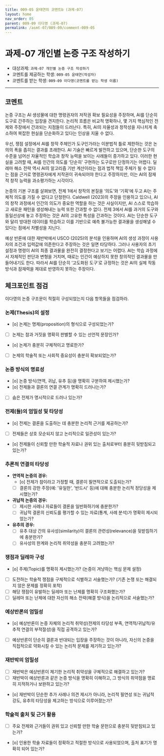 ```yaml
---
title: 009-05 윤태연의 코멘트b (과제-07) 
layout: home
nav_order: 05
parent: 009-09 이다영 (과제-07)
permalink: /asmt-07/009-09/comment-009-05
---
```


# 과제-07 개인별 논증 구조 작성하기

- 대상과제: `과제-07 개인별 논증 구조 작성하기`
- 코멘트를 제공하는 학생: `009-05 윤태연(작성자)` 
- 코멘트를 받는 학생: `009-09 이다영(코멘트를 받는 학생 이름)` 

---

## 코멘트

논증 구조는 AI 생성물에 대한 명령권자의 저작권 확보 필요성을 주장하며, AI를 단순히 도구로 간주하는 입장을 견지한다. 논리적 흐름은 비교적 명확하나, 몇 가지 핵심적인 전제와 주장에서 간과되는 지점들이 드러난다. 특히, AI의 자율성과 창작성을 지나치게 축소하여 복잡한 현실을 단순화하고 있다는 인상을 지울 수 없다.

우선, 쟁점 설정에서 AI를 창작 주체인가 도구인가라는 이분법적 틀로 제한하는 것은 논의의 폭을 좁히는 결과를 초래한다. AI 기술은 빠르게 발전하고 있으며, 단순한 도구의 수준을 넘어선 자율적인 학습과 창작 능력을 보이는 사례들이 증가하고 있다. 이러한 현실을 고려할 때, AI를 인간의 의도를 ‘단순히’ 구현하는 도구로만 단정하기는 어렵다. 딜레마 해소 전략 역시 AI의 알고리즘 기반 계산이라는 점과 법적 책임 주체가 될 수 없다는 점을 근거로 명령권자에게 저작권이 귀속되어야 한다고 주장하지만, 이는 AI의 잠재적 창작 능력을 과소평가하는 시각이다.

논증의 기본 구조를 살펴보면, 전제 1에서 창작의 본질을 ‘의도’와 ‘기획’에 두고 AI는 주체적 의도를 가질 수 없다고 단정한다. Caldwell (2023)의 주장을 인용하고 있으나, AI의 창작 과정에서 인간의 의도가 중요한 역할을 하는 것은 사실이지만, AI 스스로 학습하고 새로운 패턴을 생성해내는 능력 또한 간과할 수 없다. 전제 3에서 AI를 과거의 도구와 동일선상에 놓고 주장하는 것은 AI의 고유한 특성을 간과하는 것이다. AI는 단순한 도구와 달리 방대한 데이터를 학습하고 이를 기반으로 예측 불가능한 결과물을 생성해낼 수 있다는 점에서 차별성을 지닌다.

예상 반론에 대한 재반박에서 USCO (2025)의 분석을 인용하며 AI의 생성 과정이 사용자의 조건과 입력값에 의존한다고 주장하는 것은 일면 타당하다. 그러나 사용자의 초기 설정과 명령이 AI의 최종 결과물을 완전히 결정한다고 보기는 어렵다. AI는 학습 과정에서 자체적인 판단과 변형을 거치며, 때로는 인간이 예상하지 못한 창의적인 결과물을 만들어내기도 한다. 따라서 AI를 단순히 ‘고도화된 도구’로 규정하는 것은 AI의 실제 작동 방식과 잠재력을 제대로 반영하지 못하는 주장이다.

## 체크포인트 점검

이다영의 논증 구조문이 적절히 구성되었는지 다음 항목들을 점검하라.

### **논제(Thesis)의 설정**
- [o] 논제는 명제(proposition)의 형식으로 구성되었는가?
- [ ] 논제는 참과 거짓을 명확히 판별할 수 있는 선언적 문장인가?
- [o] 논제가 충분히 구체적이고 명료한가?
- [ ] 논제의 학술적 또는 사회적 중요성이 충분히 확보되었는가?

### **논증 방식의 명료성**
- [o] 논증 방식(연역, 귀납, 유추 등)을 명확히 구분하여 제시했는가?
- [o] 전제들과 결론의 연결 관계가 명확히 드러나는가?
- [ ] 숨은 전제가 명시적으로 드러나 있는가?

### **전제(들)의 엄밀성 및 타당성**
- [o] 전제는 결론을 도출하는 데 충분한 논리적 근거를 제공하는가?
- [ ] 전제들은 상호 모순되지 않고 논리적으로 일관성이 있는가?
- [o] 전제들이 신뢰할 만한 학술적 자료나 권위 있는 출처로부터 충분히 뒷받침되고 있는가?

### **추론적 연결의 타당성**
- **연역적 논증의 경우:**
  - [o] 전제가 참이라고 가정할 때, 결론이 필연적으로 도출되는가?
  - [ ] 결론의 강한 주장(예: '유일한', '반드시' 등)에 대해 충분한 논리적 정당성을 제시했는가?

- **귀납적 논증의 경우:**
  - [ ] 제시한 사례나 자료들이 결론을 일반화하기에 충분한가?
  - [ ] 귀납적 결론의 신뢰도를 평가할 수 있는 자료(통계, 사례 분석)가 명확히 제시되었는가?

- **유추의 경우:**
  - [ ] 유추 대상 간의 유사성(similarity)이 결론의 관련성(relevance)을 뒷받침하기에 충분한가?
  - [ ] 유사성의 한계와 논리적 취약성을 충분히 고려했는가?

### **쟁점과 딜레마 구성**
- [o] 주제(Topic)를 명확히 제시했는가? (논증이 겨냥하는 핵심 문제 설정)
- [ ] 도전하는 학술적 쟁점을 구체적으로 식별하고 서술했는가? (기존 논쟁 또는 해결되지 않은 문제를 정확히 포착)
- [ ] 해당 쟁점이 유발하는 딜레마 또는 난제를 명확히 구조화했는가?
- [ ] 딜레마 또는 난제에 대한 자신의 해소 전략(해결 방식)을 논리적으로 서술했는가?

### **예상반론의 엄밀성**
- [o] 예상반론이 논증 자체의 논리적 취약성(전제의 타당성 부족, 연역적/귀납적/유추적 연결의 부적절성)을 직접 공격하고 있는가?
- [ ] 예상반론이 단순히 결론과 반대되는 입장을 주장하는 것이 아니라, 자신의 논증을 직접적으로 약화시킬 수 있는 논리적 문제를 제기하고 있는가?

### **재반박의 엄밀성**
- [ ] 재반박은 예상반론이 제기한 논리적 취약성을 구체적으로 해결하고 있는가?
- [ ] 재반박이 예상반론과 같은 논증 방식을 명확히 이해하고, 그 방식의 취약점을 명료히 지적하거나 보완하고 있는가?
- [o] 재반박이 단순한 추가 사례나 의견 제시가 아니라, 논리적 필연성 또는 귀납적 강도, 유추의 타당성을 제고하는 방식으로 이루어졌는가?

### **학술적 출처 및 근거 활용**
- [ ] 주요 전제와 근거들이 권위 있고 신뢰할 만한 학술 문헌으로 충분히 뒷받침되고 있는가?
- [o] 인용한 학술 자료들이 정확하고 적절한 방식으로 사용되었으며, 출처 표기가 명확히 되어 있는가?
